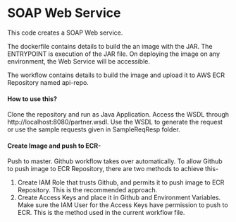 # SOAP Web Service

This code creates a SOAP Web service.

The dockerfile contains details to build the an image with the JAR. The ENTRYPOINT is execution of the JAR file.
On deploying the image on any environment, the Web Service will be accessible. 

The workflow contains details to build the image and upload it to AWS ECR Repository named api-repo.



#### How to use this?

Clone the repository and run as Java Application. Access the WSDL through http://localhost:8080/partner.wsdl.
Use the WSDL to generate the request or use the sample requests given in SampleReqResp folder.


#### Create Image and push to ECR-

Push to master. Github workflow takes over automatically. 
To allow Github to push image to ECR Repository, there are two methods to achieve this-

1) Create IAM Role that trusts Github, and permits it to push image to ECR Repository. This is the recommended approach.
2) Create Access Keys and place it in Github and Environment Variables.  Make sure the IAM User for the Access Keys have permission to push to ECR. This is the method used in the current workflow file.